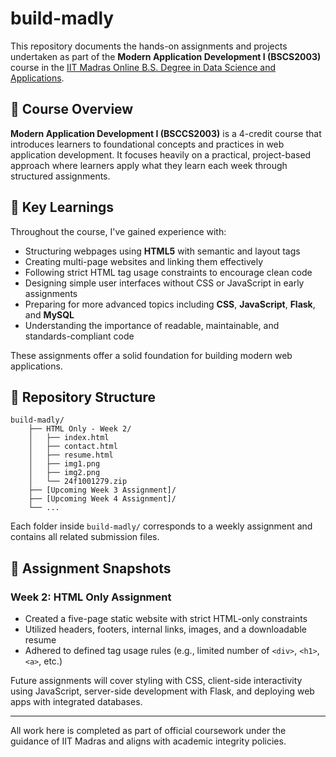 # build-madly

This repository documents the hands-on assignments and projects undertaken as part of the **Modern Application Development I (BSCS2003)** course in the [IIT Madras Online B.S. Degree in Data Science and Applications](https://study.iitm.ac.in/ds/course_pages/BSCS2003.html).

## 📘 Course Overview

**Modern Application Development I (BSCCS2003)** is a 4-credit course that introduces learners to foundational concepts and practices in web application development. It focuses heavily on a practical, project-based approach where learners apply what they learn each week through structured assignments.

## 📃 Key Learnings

Throughout the course, I've gained experience with:

* Structuring webpages using **HTML5** with semantic and layout tags
* Creating multi-page websites and linking them effectively
* Following strict HTML tag usage constraints to encourage clean code
* Designing simple user interfaces without CSS or JavaScript in early assignments
* Preparing for more advanced topics including **CSS**, **JavaScript**, **Flask**, and **MySQL**
* Understanding the importance of readable, maintainable, and standards-compliant code

These assignments offer a solid foundation for building modern web applications.

## 📁 Repository Structure

```
build-madly/
    ├── HTML Only - Week 2/
    │   ├── index.html
    │   ├── contact.html
    │   ├── resume.html
    │   ├── img1.png
    │   ├── img2.png
    │   └── 24f1001279.zip
    ├── [Upcoming Week 3 Assignment]/
    ├── [Upcoming Week 4 Assignment]/
    └── ...
```

Each folder inside `build-madly/` corresponds to a weekly assignment and contains all related submission files.

## 📄 Assignment Snapshots

### Week 2: HTML Only Assignment

* Created a five-page static website with strict HTML-only constraints
* Utilized headers, footers, internal links, images, and a downloadable resume
* Adhered to defined tag usage rules (e.g., limited number of `<div>`, `<h1>`, `<a>`, etc.)

Future assignments will cover styling with CSS, client-side interactivity using JavaScript, server-side development with Flask, and deploying web apps with integrated databases.

---

All work here is completed as part of official coursework under the guidance of IIT Madras and aligns with academic integrity policies.
